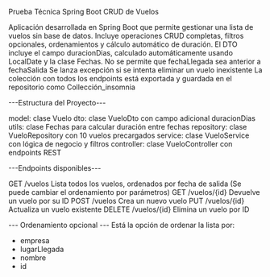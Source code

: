 Prueba Técnica Spring Boot
CRUD de Vuelos

Aplicación desarrollada en Spring Boot que permite gestionar una lista de vuelos sin base de datos. 
Incluye operaciones CRUD completas, filtros opcionales, ordenamientos y cálculo automático de duración.
El DTO incluye el campo duracionDias, calculado automáticamente usando LocalDate y la clase Fechas.
No se permite que fechaLlegada sea anterior a fechaSalida
Se lanza excepción si se intenta eliminar un vuelo inexistente
La colección con todos los endpoints está exportada y guardada en el repositorio como Collección_insomnia


---Estructura del Proyecto---

model: clase Vuelo
dto: clase VueloDto con campo adicional duracionDias
utils: clase Fechas para calcular duración entre fechas
repository: clase VueloRepository con 10 vuelos precargados
service: clase VueloService con lógica de negocio y filtros
controller: clase VueloController con endpoints REST

---Endpoints disponibles---

GET	/vuelos	Lista todos los vuelos, ordenados por fecha de salida (Se puede cambiar el ordenamiento por parámetros)
GET	/vuelos/{id}	Devuelve un vuelo por su ID
POST	/vuelos	Crea un nuevo vuelo
PUT	/vuelos/{id}	Actualiza un vuelo existente
DELETE	/vuelos/{id}	Elimina un vuelo por ID


--- Ordenamiento opcional ---
Está la opción de ordenar la lista por:

- empresa
- lugarLlegada
- nombre
- id
